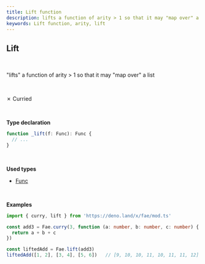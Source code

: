 ```yaml
---
title: Lift function
description: lifts a function of arity > 1 so that it may "map over" a list
keywords: Lift function, arity, lift
---
```


## Lift 
<br>

"lifts" a function of arity > 1 so that it may "map over" a list

<br>

&cross; Curried

<br>

**Type declaration**
```typescript
function _lift(f: Func): Func {
  // ...
}
```
<br>

**Used types**
* [Func](/types/Func)

<br>

**Examples**
```typescript
import { curry, lift } from 'https://deno.land/x/fae/mod.ts'

const add3 = Fae.curry(3, function (a: number, b: number, c: number) {
  return a + b + c
})

const liftedAdd = Fae.lift(add3)
liftedAdd([1, 2], [3, 4], [5, 6])   // [9, 10, 10, 11, 10, 11, 11, 12]
```
